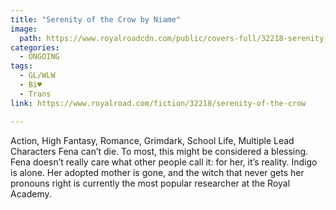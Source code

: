 ```yaml
---
title: "Serenity of the Crow by Niame"
image:
  path: https://www.royalroadcdn.com/public/covers-full/32218-serenity-of-the-crow.jpg
categories:
  - ONGOING
tags:
  - GL/WLW
  - Bi♥
  - Trans
link: https://www.royalroad.com/fiction/32218/serenity-of-the-crow

---
```

Action, High Fantasy, Romance, Grimdark, School Life, Multiple Lead Characters
Fena can’t die. To most, this might be considered a blessing. Fena doesn’t really care what other people call it: for her, it’s reality. Indigo is alone. Her adopted mother is gone, and the witch that never gets her pronouns right is currently the most popular researcher at the Royal Academy.

